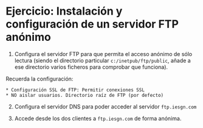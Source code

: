 Ejercicio: Instalación y configuración de un servidor FTP anónimo
=================================================================

1. Configura el servidor FTP para que permita el acceso anónimo de sólo lectura (siendo el directorio particular ``c:/inetpub/ftp/public``, añade a ese directorio varios ficheros para comprobar que funciona).

Recuerda la configuración:

	* Configuración SSL de FTP: Permitir conexiones SSL
	* NO aislar usuarios. Directorio raíz de FTP (por defecto)

2. Configura el servidor DNS para poder acceder al servidor ``ftp.iesgn.com``

3. Accede desde los dos clientes a ``ftp.iesgn.com`` de forma anónima.


